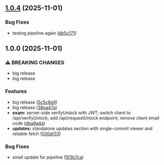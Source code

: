 ## [1.0.4](https://github.com/Natti94/Quiz/compare/v1.0.3...v1.0.4) (2025-11-01)

### Bug Fixes

* testing pipeline again ([db5c171](https://github.com/Natti94/Quiz/commit/db5c171d8d221c73c2b3053333d1f60eeda0bc75))

## 1.0.0 (2025-11-01)

### ⚠ BREAKING CHANGES

* big release
* big release

### Features

* big release ([5c5c6e9](https://github.com/Natti94/Quiz/commit/5c5c6e94446a33babe26518ab1a440c5913c758b))
* big release ([38ea47a](https://github.com/Natti94/Quiz/commit/38ea47ad7bb21511024387434244ac0f580dc321))
* **exam:** server-side verifyUnlock with JWT; switch client to /api/verifyUnlock; add /api/requestUnlock endpoint; remove client email code ([dba9a4a](https://github.com/Natti94/Quiz/commit/dba9a4ac5501074ba9d4da249804d5c8f4bf11b6))
* **updates:** standalone updates section with single-commit viewer and reliable fetch ([030af33](https://github.com/Natti94/Quiz/commit/030af333c36065777963ad89753cfcf8f74526b3))

### Bug Fixes

* small update for pipeline ([5f3b7ca](https://github.com/Natti94/Quiz/commit/5f3b7cab429085434053247f3a9f14f21f0cc3d4))
